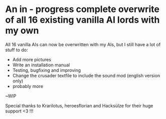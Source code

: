 # An in - progress complete overwrite of all 16 existing vanilla AI lords with my own

All 16 vanilla AIs can now be overwritten with my AIs, but I still have a lot of stuff to do:

- Add more pictures
- Write an installation manual
- Testing, bugfixing and improving
- Change the crusader textfile to include the sound mod (english version only)
- probably more




~WIP



Special thanks to Krarilotus, heroesflorian and Hacksülze for their huge support <3 !!!